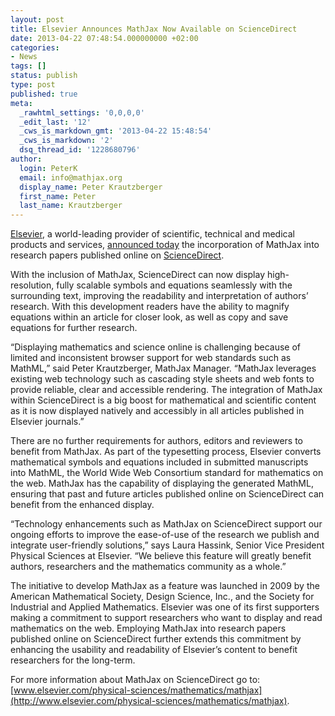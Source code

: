 ```yaml
---
layout: post
title: Elsevier Announces MathJax Now Available on ScienceDirect
date: 2013-04-22 07:48:54.000000000 +02:00
categories:
- News
tags: []
status: publish
type: post
published: true
meta:
  _rawhtml_settings: '0,0,0,0'
  _edit_last: '12'
  _cws_is_markdown_gmt: '2013-04-22 15:48:54'
  _cws_is_markdown: '2'
  dsq_thread_id: '1228680796'
author:
  login: PeterK
  email: info@mathjax.org
  display_name: Peter Krautzberger
  first_name: Peter
  last_name: Krautzberger
---
```


[Elsevier](http://www.elsevier.com), a world-leading provider of scientific, technical and medical products and services, [announced today](http://www.elsevier.com/about/press-releases/science-and-technology/elsevier-announces-mathjax-now-available-on-sciencedirect) the incorporation of MathJax into research papers published online on [ScienceDirect](http://www.sciencedirect.com).

With the inclusion of MathJax, ScienceDirect can now display high-resolution, fully scalable symbols and equations seamlessly with the surrounding text, improving the readability and interpretation of authors’ research. With this development readers have the ability to magnify equations within an article for closer look, as well as copy and save equations for further research.

“Displaying mathematics and science online is challenging because of limited and inconsistent browser support for web standards such as MathML,” said Peter Krautzberger, MathJax Manager. “MathJax leverages existing web technology such as cascading style sheets and web fonts to provide reliable, clear and accessible rendering. The integration of MathJax within ScienceDirect is a big boost for mathematical and scientific content as it is now displayed natively and accessibly in all articles published in Elsevier journals.”

There are no further requirements for authors, editors and reviewers to benefit from MathJax. As part of the typesetting process, Elsevier converts mathematical symbols and equations included in submitted manuscripts into MathML, the World Wide Web Consortium standard for mathematics on the web. MathJax has the capability of displaying the generated MathML, ensuring that past and future articles published online on ScienceDirect can benefit from the enhanced display.

“Technology enhancements such as MathJax on ScienceDirect support our ongoing efforts to improve the ease-of-use of the research we publish and integrate user-friendly solutions,” says Laura Hassink, Senior Vice President Physical Sciences at Elsevier. “We believe this feature will greatly benefit authors, researchers and the mathematics community as a whole.”

The initiative to develop MathJax as a feature was launched in 2009 by the American Mathematical Society, Design Science, Inc., and the Society for Industrial and Applied Mathematics. Elsevier was one of its first supporters making a commitment to support researchers who want to display and read mathematics on the web. Employing MathJax into research papers published online on ScienceDirect further extends this commitment by enhancing the usability and readability of Elsevier’s content to benefit researchers for the long-term.

For more information about MathJax on ScienceDirect go to: [www.elsevier.com/physical-sciences/mathematics/mathjax](http://www.elsevier.com/physical-sciences/mathematics/mathjax).